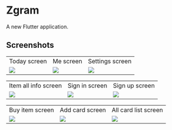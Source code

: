 # Zgram

A new Flutter application.

## Screenshots

<table>
  <tr>
    <td>Today screen</td>
     <td>Me screen</td>
     <td>Settings screen</td>
  </tr>
  <tr>
    <td><img src="https://github.com/KOSSHOH/shopping_figma_one/blob/master/screenshots/home.jpg"></td>
    <td><img src="https://github.com/KOSSHOH/shopping_figma_one/blob/master/screenshots/me.jpg"></td>
    <td><img src="https://github.com/KOSSHOH/shopping_figma_one/blob/master/screenshots/settings.jpg"></td>
  </tr>
</table>

<table>
  <tr>
    <td>Item all info screen</td>
     <td>Sign in screen</td>
     <td>Sign up screen</td>
  </tr>
  <tr>
    <td><img src="https://github.com/KOSSHOH/shopping_figma_one/blob/master/screenshots/item.jpg"></td>
    <td><img src="https://github.com/KOSSHOH/shopping_figma_one/blob/master/screenshots/sign_in.jpg"></td>
    <td><img src="https://github.com/KOSSHOH/shopping_figma_one/blob/master/screenshots/sign_up.jpg"></td>
  </tr>
</table>

<table>
  <tr>
    <td>Buy item screen</td>
     <td>Add card screen</td>
     <td>All card list screen</td>
  </tr>
  <tr>
    <td><img src="https://github.com/KOSSHOH/shopping_figma_one/blob/master/screenshots/buy.jpg"></td>
    <td><img src="https://github.com/KOSSHOH/shopping_figma_one/blob/master/screenshots/add_card.jpg"></td>
    <td><img src="https://github.com/KOSSHOH/shopping_figma_one/blob/master/screenshots/card_list.jpg"></td>
  </tr>
</table>
